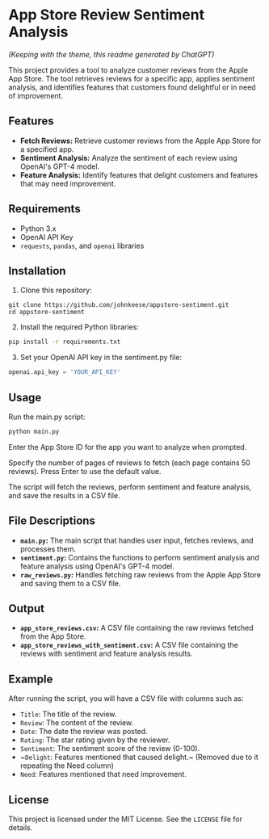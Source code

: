 # App Store Review Sentiment Analysis

*(Keeping with the theme, this readme generated by ChatGPT)*

This project provides a tool to analyze customer reviews from the Apple App Store. The tool retrieves reviews for a specific app, applies sentiment analysis, and identifies features that customers found delightful or in need of improvement.

## Features

- **Fetch Reviews:** Retrieve customer reviews from the Apple App Store for a specified app.
- **Sentiment Analysis:** Analyze the sentiment of each review using OpenAI's GPT-4 model.
- **Feature Analysis:** Identify features that delight customers and features that may need improvement.

## Requirements

- Python 3.x
- OpenAI API Key
- `requests`, `pandas`, and `openai` libraries

## Installation

1. Clone this repository:

```
git clone https://github.com/johnkeese/appstore-sentiment.git
cd appstore-sentiment
```

2. Install the required Python libraries:

```bash
pip install -r requirements.txt
```

3. Set your OpenAI API key in the sentiment.py file:

```python
openai.api_key = 'YOUR_API_KEY'
```

## Usage

Run the main.py script:

```bash
python main.py
```

Enter the App Store ID for the app you want to analyze when prompted.

Specify the number of pages of reviews to fetch (each page contains 50 reviews). Press Enter to use the default value.

The script will fetch the reviews, perform sentiment and feature analysis, and save the results in a CSV file.

## File Descriptions

- **`main.py`:** The main script that handles user input, fetches reviews, and processes them.
- **`sentiment.py`:** Contains the functions to perform sentiment analysis and feature analysis using OpenAI's GPT-4 model.
- **`raw_reviews.py`:** Handles fetching raw reviews from the Apple App Store and saving them to a CSV file.

## Output

- **`app_store_reviews.csv`:** A CSV file containing the raw reviews fetched from the App Store.
- **`app_store_reviews_with_sentiment.csv`:** A CSV file containing the reviews with sentiment and feature analysis results.

## Example

After running the script, you will have a CSV file with columns such as:

- `Title`: The title of the review.
- `Review`: The content of the review.
- `Date`: The date the review was posted.
- `Rating`: The star rating given by the reviewer.
- `Sentiment`: The sentiment score of the review (0-100).
- ~`Delight`: Features mentioned that caused delight.~ (Removed due to it repeating the Need column)
- `Need`: Features mentioned that need improvement.

## License

This project is licensed under the MIT License. See the `LICENSE` file for details.
